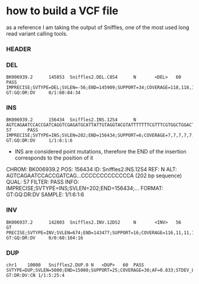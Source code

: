 # how to build a VCF file

as a reference I am taking the output of Sniffles, one of the most used long read variant calling tools. 

### HEADER

### DEL
```
BK006939.2      145853  Sniffles2.DEL.C8S4      N       <DEL>   60      PASS    IMPRECISE;SVTYPE=DEL;SVLEN=-56;END=145909;SUPPORT=34;COVERAGE=118,118,118,118,130;STRAND=+-;AF=0.288;STDEV_LEN=9.357;STDEV_POS=72.575   GT:GQ:DR:DV     0/1:60:84:34
```
### INS
```
BK006939.2      156434  Sniffles2.INS.12S4      N       AGTCAGAATCCACCGATCAGGTCGAGATGCATTATTGTAGGTACGTATTTTTTTCGTTTCGTGGCTGGACTGTTCATTTTCTTCTTTACTTATAACTAGTATGAAATACCTAGTAACCTTACCTGGACGAACCGTGGCCAGTTATGACTCCAATTATGTCTTTGCTTTTTAGCCCGCATGACATGACTGCCCCCCCCCCCCA      57      PASS    IMPRECISE;SVTYPE=INS;SVLEN=202;END=156434;SUPPORT=6;COVERAGE=7,7,7,7,7;STRAND=+-;AF=0.857;STDEV_LEN=5.909;STDEV_POS=54.500;SUPPORT_LONG=0       GT:GQ:DR:DV     1/1:6:1:6
```
- INS are considered point mutations, therefore the END of the insertion corresponds to the position of it

CHROM: BK006939.2
POS: 156434
ID: Sniffles2.INS.12S4
REF: N
ALT: AGTCAGAATCCACCGATCAG...CCCCCCCCCCCCCA (202 bp sequence)
QUAL: 57
FILTER: PASS
INFO: IMPRECISE;SVTYPE=INS;SVLEN=202;END=156434;...
FORMAT: GT:GQ:DR:DV
SAMPLE: 1/1:6:1:6
### INV
```
BK006937.2      142803  Sniffles2.INV.12DS2     N       <INV>   56      GT      PRECISE;SVTYPE=INV;SVLEN=674;END=143477;SUPPORT=16;COVERAGE=116,11,11,11,109;STRAND=+;AF=0.133;STDEV_LEN=7.086;STDEV_POS=0.000  GT:GQ:DR:DV     0/0:60:104:16

```

### DUP
```
chr1	10000	Sniffles2.DUP.0	N	<DUP>	60	PASS	SVTYPE=DUP;SVLEN=5000;END=15000;SUPPORT=25;COVERAGE=30;AF=0.833;STDEV_LEN=150;STDEV_POS=50	GT:DR:DV:CN	1/1:5:25:4
```